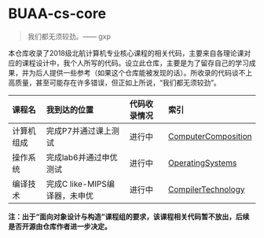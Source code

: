# BUAA-cs-core
> 我们都无须较劲。—— gxp

本仓库收录了2018级北航计算机专业核心课程的相关代码，主要来自各理论课对应的课程设计中，我个人所写的代码。设立此仓库，主要是为了留存自己的学习成果，并为后人提供一些参考（如果这个仓库能被发现的话）。所收录的代码谈不上高质量，甚至可能存在许多错误，但正如上所说，“我们都无须较劲”。

| 课程名     | 我到达的位置                  | 代码收录情况 | 索引                                        |
| :--------- | :---------------------------- | :----------- | :------------------------------------------ |
| 计算机组成 | 完成P7并通过课上测试          | 进行中       | [ComputerComposition](ComputerComposition/) |
| 操作系统   | 完成lab6并通过申优测试        | 进行中       | [OperatingSystems](OperatingSystems/)       |
| 编译技术   | 完成C like-MIPS编译器，未申优 | 进行中       | [CompilerTechnology](CompilerTechnology/)   |

**注：出于“面向对象设计与构造”课程组的要求，该课程相关代码暂不放出，后续是否开源由仓库作者进一步决定。**

